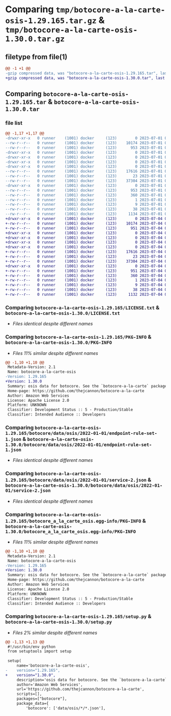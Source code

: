 # Comparing `tmp/botocore-a-la-carte-osis-1.29.165.tar.gz` & `tmp/botocore-a-la-carte-osis-1.30.0.tar.gz`

## filetype from file(1)

```diff
@@ -1 +1 @@
-gzip compressed data, was "botocore-a-la-carte-osis-1.29.165.tar", last modified: Sat Jul  1 01:50:02 2023, max compression
+gzip compressed data, was "botocore-a-la-carte-osis-1.30.0.tar", last modified: Tue Jul  4 01:44:46 2023, max compression
```

## Comparing `botocore-a-la-carte-osis-1.29.165.tar` & `botocore-a-la-carte-osis-1.30.0.tar`

### file list

```diff
@@ -1,17 +1,17 @@
-drwxr-xr-x   0 runner    (1001) docker     (123)        0 2023-07-01 01:50:02.154843 botocore-a-la-carte-osis-1.29.165/
--rw-r--r--   0 runner    (1001) docker     (123)    10174 2023-07-01 01:50:01.000000 botocore-a-la-carte-osis-1.29.165/LICENSE.txt
--rw-r--r--   0 runner    (1001) docker     (123)      953 2023-07-01 01:50:02.154843 botocore-a-la-carte-osis-1.29.165/PKG-INFO
-drwxr-xr-x   0 runner    (1001) docker     (123)        0 2023-07-01 01:50:02.150843 botocore-a-la-carte-osis-1.29.165/botocore/
-drwxr-xr-x   0 runner    (1001) docker     (123)        0 2023-07-01 01:50:02.150843 botocore-a-la-carte-osis-1.29.165/botocore/data/
-drwxr-xr-x   0 runner    (1001) docker     (123)        0 2023-07-01 01:50:02.150843 botocore-a-la-carte-osis-1.29.165/botocore/data/osis/
-drwxr-xr-x   0 runner    (1001) docker     (123)        0 2023-07-01 01:50:02.154843 botocore-a-la-carte-osis-1.29.165/botocore/data/osis/2022-01-01/
--rw-r--r--   0 runner    (1001) docker     (123)    17616 2023-07-01 01:49:29.000000 botocore-a-la-carte-osis-1.29.165/botocore/data/osis/2022-01-01/endpoint-rule-set-1.json
--rw-r--r--   0 runner    (1001) docker     (123)       23 2023-07-01 01:49:29.000000 botocore-a-la-carte-osis-1.29.165/botocore/data/osis/2022-01-01/paginators-1.json
--rw-r--r--   0 runner    (1001) docker     (123)    37304 2023-07-01 01:49:29.000000 botocore-a-la-carte-osis-1.29.165/botocore/data/osis/2022-01-01/service-2.json
-drwxr-xr-x   0 runner    (1001) docker     (123)        0 2023-07-01 01:50:02.154843 botocore-a-la-carte-osis-1.29.165/botocore_a_la_carte_osis.egg-info/
--rw-r--r--   0 runner    (1001) docker     (123)      953 2023-07-01 01:50:02.000000 botocore-a-la-carte-osis-1.29.165/botocore_a_la_carte_osis.egg-info/PKG-INFO
--rw-r--r--   0 runner    (1001) docker     (123)      360 2023-07-01 01:50:02.000000 botocore-a-la-carte-osis-1.29.165/botocore_a_la_carte_osis.egg-info/SOURCES.txt
--rw-r--r--   0 runner    (1001) docker     (123)        1 2023-07-01 01:50:02.000000 botocore-a-la-carte-osis-1.29.165/botocore_a_la_carte_osis.egg-info/dependency_links.txt
--rw-r--r--   0 runner    (1001) docker     (123)        9 2023-07-01 01:50:02.000000 botocore-a-la-carte-osis-1.29.165/botocore_a_la_carte_osis.egg-info/top_level.txt
--rw-r--r--   0 runner    (1001) docker     (123)       38 2023-07-01 01:50:02.154843 botocore-a-la-carte-osis-1.29.165/setup.cfg
--rw-r--r--   0 runner    (1001) docker     (123)     1134 2023-07-01 01:50:01.000000 botocore-a-la-carte-osis-1.29.165/setup.py
+drwxr-xr-x   0 runner    (1001) docker     (123)        0 2023-07-04 01:44:46.878708 botocore-a-la-carte-osis-1.30.0/
+-rw-r--r--   0 runner    (1001) docker     (123)    10174 2023-07-04 01:44:46.000000 botocore-a-la-carte-osis-1.30.0/LICENSE.txt
+-rw-r--r--   0 runner    (1001) docker     (123)      951 2023-07-04 01:44:46.878708 botocore-a-la-carte-osis-1.30.0/PKG-INFO
+drwxr-xr-x   0 runner    (1001) docker     (123)        0 2023-07-04 01:44:46.874708 botocore-a-la-carte-osis-1.30.0/botocore/
+drwxr-xr-x   0 runner    (1001) docker     (123)        0 2023-07-04 01:44:46.874708 botocore-a-la-carte-osis-1.30.0/botocore/data/
+drwxr-xr-x   0 runner    (1001) docker     (123)        0 2023-07-04 01:44:46.874708 botocore-a-la-carte-osis-1.30.0/botocore/data/osis/
+drwxr-xr-x   0 runner    (1001) docker     (123)        0 2023-07-04 01:44:46.878708 botocore-a-la-carte-osis-1.30.0/botocore/data/osis/2022-01-01/
+-rw-r--r--   0 runner    (1001) docker     (123)    17616 2023-07-04 01:44:02.000000 botocore-a-la-carte-osis-1.30.0/botocore/data/osis/2022-01-01/endpoint-rule-set-1.json
+-rw-r--r--   0 runner    (1001) docker     (123)       23 2023-07-04 01:44:02.000000 botocore-a-la-carte-osis-1.30.0/botocore/data/osis/2022-01-01/paginators-1.json
+-rw-r--r--   0 runner    (1001) docker     (123)    37304 2023-07-04 01:44:02.000000 botocore-a-la-carte-osis-1.30.0/botocore/data/osis/2022-01-01/service-2.json
+drwxr-xr-x   0 runner    (1001) docker     (123)        0 2023-07-04 01:44:46.878708 botocore-a-la-carte-osis-1.30.0/botocore_a_la_carte_osis.egg-info/
+-rw-r--r--   0 runner    (1001) docker     (123)      951 2023-07-04 01:44:46.000000 botocore-a-la-carte-osis-1.30.0/botocore_a_la_carte_osis.egg-info/PKG-INFO
+-rw-r--r--   0 runner    (1001) docker     (123)      360 2023-07-04 01:44:46.000000 botocore-a-la-carte-osis-1.30.0/botocore_a_la_carte_osis.egg-info/SOURCES.txt
+-rw-r--r--   0 runner    (1001) docker     (123)        1 2023-07-04 01:44:46.000000 botocore-a-la-carte-osis-1.30.0/botocore_a_la_carte_osis.egg-info/dependency_links.txt
+-rw-r--r--   0 runner    (1001) docker     (123)        9 2023-07-04 01:44:46.000000 botocore-a-la-carte-osis-1.30.0/botocore_a_la_carte_osis.egg-info/top_level.txt
+-rw-r--r--   0 runner    (1001) docker     (123)       38 2023-07-04 01:44:46.878708 botocore-a-la-carte-osis-1.30.0/setup.cfg
+-rw-r--r--   0 runner    (1001) docker     (123)     1132 2023-07-04 01:44:46.000000 botocore-a-la-carte-osis-1.30.0/setup.py
```

### Comparing `botocore-a-la-carte-osis-1.29.165/LICENSE.txt` & `botocore-a-la-carte-osis-1.30.0/LICENSE.txt`

 * *Files identical despite different names*

### Comparing `botocore-a-la-carte-osis-1.29.165/PKG-INFO` & `botocore-a-la-carte-osis-1.30.0/PKG-INFO`

 * *Files 11% similar despite different names*

```diff
@@ -1,10 +1,10 @@
 Metadata-Version: 2.1
 Name: botocore-a-la-carte-osis
-Version: 1.29.165
+Version: 1.30.0
 Summary: osis data for botocore. See the `botocore-a-la-carte` package for more info.
 Home-page: https://github.com/thejcannon/botocore-a-la-carte
 Author: Amazon Web Services
 License: Apache License 2.0
 Platform: UNKNOWN
 Classifier: Development Status :: 5 - Production/Stable
 Classifier: Intended Audience :: Developers
```

### Comparing `botocore-a-la-carte-osis-1.29.165/botocore/data/osis/2022-01-01/endpoint-rule-set-1.json` & `botocore-a-la-carte-osis-1.30.0/botocore/data/osis/2022-01-01/endpoint-rule-set-1.json`

 * *Files identical despite different names*

### Comparing `botocore-a-la-carte-osis-1.29.165/botocore/data/osis/2022-01-01/service-2.json` & `botocore-a-la-carte-osis-1.30.0/botocore/data/osis/2022-01-01/service-2.json`

 * *Files identical despite different names*

### Comparing `botocore-a-la-carte-osis-1.29.165/botocore_a_la_carte_osis.egg-info/PKG-INFO` & `botocore-a-la-carte-osis-1.30.0/botocore_a_la_carte_osis.egg-info/PKG-INFO`

 * *Files 11% similar despite different names*

```diff
@@ -1,10 +1,10 @@
 Metadata-Version: 2.1
 Name: botocore-a-la-carte-osis
-Version: 1.29.165
+Version: 1.30.0
 Summary: osis data for botocore. See the `botocore-a-la-carte` package for more info.
 Home-page: https://github.com/thejcannon/botocore-a-la-carte
 Author: Amazon Web Services
 License: Apache License 2.0
 Platform: UNKNOWN
 Classifier: Development Status :: 5 - Production/Stable
 Classifier: Intended Audience :: Developers
```

### Comparing `botocore-a-la-carte-osis-1.29.165/setup.py` & `botocore-a-la-carte-osis-1.30.0/setup.py`

 * *Files 2% similar despite different names*

```diff
@@ -1,13 +1,13 @@
 #!/usr/bin/env python
 from setuptools import setup
 
 setup(
     name='botocore-a-la-carte-osis',
-    version="1.29.165",
+    version="1.30.0",
     description='osis data for botocore. See the `botocore-a-la-carte` package for more info.',
     author='Amazon Web Services',
     url='https://github.com/thejcannon/botocore-a-la-carte',
     scripts=[],
     packages=["botocore"],
     package_data={
         'botocore': ['data/osis/*/*.json'],
```

